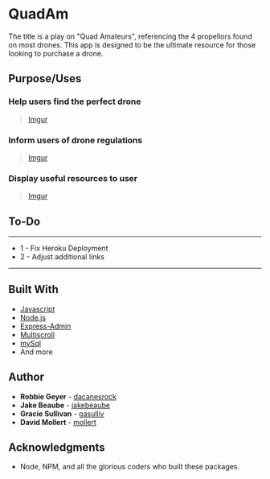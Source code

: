 # QuadAm
The title is a play on "Quad Amateurs", referencing the 4 propellors found on most drones. This app is designed to be the ultimate resource for those looking to purchase a drone.

## Purpose/Uses

### Help users find the perfect drone
>[Imgur](http://i.imgur.com/SitUYCr.png)
### Inform users of drone regulations
>[Imgur](http://i.imgur.com/CYzM4Vy.png)
### Display useful resources to user
>[Imgur](http://i.imgur.com/KXCKFpt.png)

## To-Do
***
* 1 - Fix Heroku Deployment
* 2 - Adjust additional links
***

## Built With

* [Javascript](https://www.javascript.com/)
* [Node.js](https://nodejs.org/en/)
* [Express-Admin](https://www.npmjs.com/package/express-admin)
* [Multiscroll](https://alvarotrigo.com/multiScroll/)
* [mySql](https://www.mysql.com/)
* And more

## Author

* **Robbie Geyer** - [dacanesrock](https://github.com/dacanesrock)
* **Jake Beaube** - [jakebeaube](https://github.com/jakebeaube)
* **Gracie Sullivan** - [gasulliv](https://github.com/gasulliv)
* **David Mollert** - [mollert](https://github.com/Mollert)

## Acknowledgments

* Node, NPM, and all the glorious coders who built these packages.
